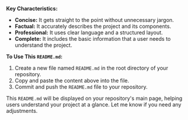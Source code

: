       
**Key Characteristics:**

*   **Concise:** It gets straight to the point without unnecessary jargon.
*   **Factual:** It accurately describes the project and its components.
*   **Professional:** It uses clear language and a structured layout.
*   **Complete:** It includes the basic information that a user needs to understand the project.

**To Use This `README.md`:**

1.  Create a new file named `README.md` in the root directory of your repository.
2.  Copy and paste the content above into the file.
3.  Commit and push the `README.md` file to your repository.

This `README.md` will be displayed on your repository's main page, helping users understand your project at a glance. Let me know if you need any adjustments.

    
